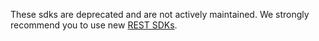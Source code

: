 These sdks are deprecated and are not actively maintained. We strongly recommend you to use new [REST SDKs](http://paypal.github.io/sdk/).

